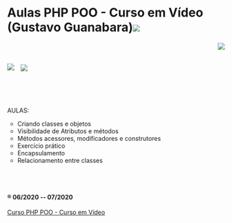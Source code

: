 <h1>Aulas PHP POO - Curso em Vídeo (Gustavo Guanabara)<img src="https://i.imgur.com/JlviyZW.png"/></h1>
<img src="https://i.imgur.com/Pxy5QNG.png" align="right"/>
<br/>
<br/>
<p><img src="https://i.imgur.com/BSFnjYf.png" align="left"/>&nbsp;&nbsp;    <span><img src="https://i.imgur.com/ZCwsxbf.png" align="center"/></span></p>
<br/>
<br/>
<br/>
<br/>
AULAS:
<ul type="circle">
	<li>Criando classes e objetos</li>
	<li>Visibilidade de Atributos e métodos</li>
	<li>Métodos acessores, modificadores e construtores</li>
	<li>Exercício prático</li>
	<li>Encapsulamento</li>
	<li>Relacionamento entre classes</li>
</ul><br/><br/>



<h4>&reg; 06/2020 -- 07/2020</h4>
<a href="https://www.youtube.com/playlist?list=PLHz_AreHm4dmGuLII3tsvryMMD7VgcT7x">Curso PHP POO - Curso em Vídeo</a>
